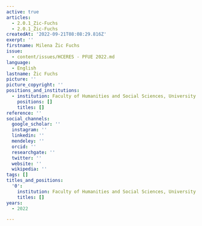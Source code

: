 ```yaml
---
active: true
articles:
  - 2.0.1_Zic-Fuchs
  - 2.0.1_Žic-Fuchs
createdAt: '2022-09-21T08:08:29.816Z'
exerpt: ''
firstname: Milena Žic Fuchs
issue:
  - content/issues/HCERES - PFUE 2022.md
language:
  - English
lastname: Žic Fuchs
picture: ''
picture_copyright: ''
positions_and_institutions:
  - institution: Faculty of Humanities and Social Sciences, University of Zagreb, Croatie
    positions: []
    titles: []
reference: ''
social_channels:
  google_scholar: ''
  instagram: ''
  linkedin: ''
  mendeley: ''
  orcid: ''
  researchgate: ''
  twitter: ''
  website: ''
  wikipedia: ''
tags: []
titles_and_positions:
  '0':
    institution: Faculty of Humanities and Social Sciences, University of Zagreb, Croatie
    titles: []
years:
  - 2022

---
```

